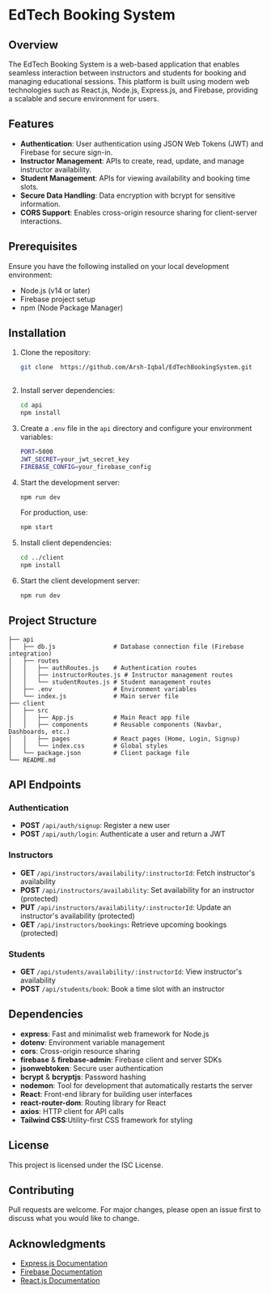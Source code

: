 # EdTech Booking System

## Overview
The EdTech Booking System is a web-based application that enables seamless interaction between instructors and students for booking and managing educational sessions. This platform is built using modern web technologies such as React.js, Node.js, Express.js, and Firebase, providing a scalable and secure environment for users.

## Features
- **Authentication**: User authentication using JSON Web Tokens (JWT) and Firebase for secure sign-in.
- **Instructor Management**: APIs to create, read, update, and manage instructor availability.
- **Student Management**: APIs for viewing availability and booking time slots.
- **Secure Data Handling**: Data encryption with bcrypt for sensitive information.
- **CORS Support**: Enables cross-origin resource sharing for client-server interactions.

## Prerequisites
Ensure you have the following installed on your local development environment:
- Node.js (v14 or later)
- Firebase project setup
- npm (Node Package Manager)

## Installation
1. Clone the repository:
   ```bash
   git clone  https://github.com/Arsh-Iqbal/EdTechBookingSystem.git
  
   ```

2. Install server dependencies:
   ```bash
   cd api
   npm install
   ```

3. Create a `.env` file in the `api` directory and configure your environment variables:
   ```bash
   PORT=5000
   JWT_SECRET=your_jwt_secret_key
   FIREBASE_CONFIG=your_firebase_config
   ```

4. Start the development server:
   ```bash
   npm run dev
   ```
   For production, use:
   ```bash
   npm start
   ```

5. Install client dependencies:
   ```bash
   cd ../client
   npm install
   ```

6. Start the client development server:
   ```bash
   npm run dev
   ```

## Project Structure
```
├── api
│   ├── db.js                # Database connection file (Firebase integration)
│   ├── routes
│   │   ├── authRoutes.js    # Authentication routes
│   │   ├── instructorRoutes.js # Instructor management routes
│   │   └── studentRoutes.js # Student management routes
│   ├── .env                 # Environment variables
│   └── index.js             # Main server file
├── client
│   ├── src
│   │   ├── App.js           # Main React app file
│   │   ├── components       # Reusable components (Navbar, Dashboards, etc.)
│   │   ├── pages            # React pages (Home, Login, Signup)
│   │   └── index.css        # Global styles
│   └── package.json         # Client package file
└── README.md
```

## API Endpoints
### Authentication
- **POST** `/api/auth/signup`: Register a new user
- **POST** `/api/auth/login`: Authenticate a user and return a JWT

### Instructors
- **GET** `/api/instructors/availability/:instructorId`: Fetch instructor's availability
- **POST** `/api/instructors/availability`: Set availability for an instructor (protected)
- **PUT** `/api/instructors/availability/:instructorId`: Update an instructor's availability (protected)
- **GET** `/api/instructors/bookings`: Retrieve upcoming bookings (protected)

### Students
- **GET** `/api/students/availability/:instructorId`: View instructor's availability
- **POST** `/api/students/book`: Book a time slot with an instructor

## Dependencies
- **express**: Fast and minimalist web framework for Node.js
- **dotenv**: Environment variable management
- **cors**: Cross-origin resource sharing
- **firebase** & **firebase-admin**: Firebase client and server SDKs
- **jsonwebtoken**: Secure user authentication
- **bcrypt** & **bcryptjs**: Password hashing
- **nodemon**: Tool for development that automatically restarts the server
- **React**: Front-end library for building user interfaces
- **react-router-dom**: Routing library for React
- **axios**: HTTP client for API calls
- **Tailwind CSS**:Utility-first CSS framework for styling

## License
This project is licensed under the ISC License.

## Contributing
Pull requests are welcome. For major changes, please open an issue first to discuss what you would like to change.

## Acknowledgments
- [Express.js Documentation](https://expressjs.com/)
- [Firebase Documentation](https://firebase.google.com/docs)
- [React.js Documentation](https://reactjs.org/docs/getting-started.html)

